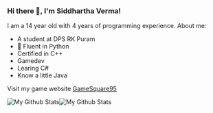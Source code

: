 ### Hi there 👋, I'm Siddhartha Verma!

I am a 14 year old with 4 years of programming experience.
About me:
-  A student at DPS RK Puram
- 🐍 Fluent in Python
- Certified in C++
- Gamedev
- Learing C#
- Know a little Java

Visit my game website [GameSquare95](https://gamesquare95.wordpress.com/)

<img  align="center" src="https://github-readme-stats.vercel.app/api?username=SidVer312&&show_icons=true&count_private=true&hide_border=true&hide_title=true&theme=dracula" alt="My Github Stats"><img align="center" src="https://github-readme-stats.vercel.app/api/top-langs/?username=SidVer312&layout=compact&hide_border=true&theme=dracula" alt="My Github Stats">
